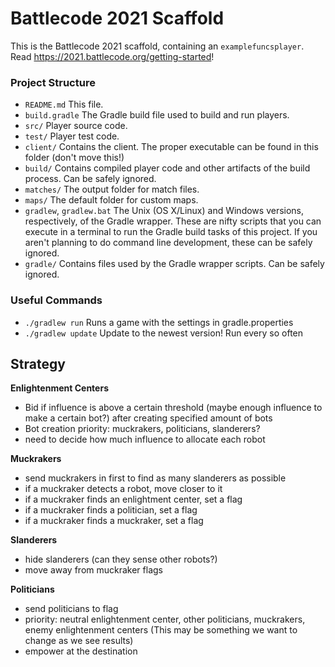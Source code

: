 # Battlecode 2021 Scaffold

This is the Battlecode 2021 scaffold, containing an `examplefuncsplayer`. Read https://2021.battlecode.org/getting-started!

### Project Structure

- `README.md`
    This file.
- `build.gradle`
    The Gradle build file used to build and run players.
- `src/`
    Player source code.
- `test/`
    Player test code.
- `client/`
    Contains the client. The proper executable can be found in this folder (don't move this!)
- `build/`
    Contains compiled player code and other artifacts of the build process. Can be safely ignored.
- `matches/`
    The output folder for match files.
- `maps/`
    The default folder for custom maps.
- `gradlew`, `gradlew.bat`
    The Unix (OS X/Linux) and Windows versions, respectively, of the Gradle wrapper. These are nifty scripts that you can execute in a terminal to run the Gradle build tasks of this project. If you aren't planning to do command line development, these can be safely ignored.
- `gradle/`
    Contains files used by the Gradle wrapper scripts. Can be safely ignored.


### Useful Commands

- `./gradlew run`
    Runs a game with the settings in gradle.properties
- `./gradlew update`
    Update to the newest version! Run every so often

## Strategy

**Enlightenment Centers**

- Bid if influence is above a certain threshold (maybe enough influence to make a certain bot?) after creating specified amount of bots
- Bot creation priority: muckrakers, politicians, slanderers?
- need to decide how much influence to allocate each robot

**Muckrakers**

- send muckrakers in first to find as many slanderers as possible
- if a muckraker detects a robot, move closer to it
- if a muckraker finds an enlightment center, set a flag
- if a muckraker finds a politician, set a flag
- if a muckraker finds a muckraker, set a flag

**Slanderers**

- hide slanderers (can they sense other robots?)
- move away from muckraker flags

**Politicians**

- send politicians to flag
- priority: neutral enlightenment center, other politicians, muckrakers, enemy enlightenment centers
	(This may be something we want to change as we see results)
- empower at the destination
